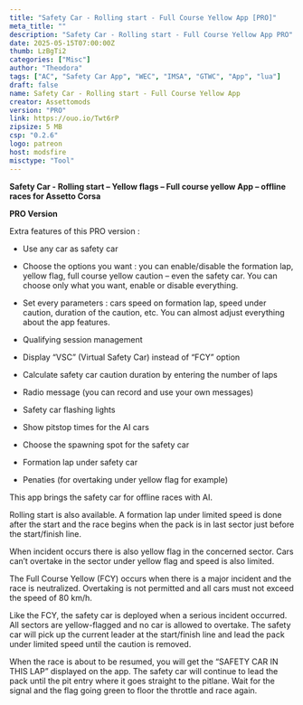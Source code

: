 ```yaml
---
title: "Safety Car - Rolling start - Full Course Yellow App [PRO]"
meta_title: ""
description: "Safety Car - Rolling start - Full Course Yellow App PRO"
date: 2025-05-15T07:00:00Z
thumb: LzBgTi2
categories: ["Misc"]
author: "Theodora"
tags: ["AC", "Safety Car App", "WEC", "IMSA", "GTWC", "App", "lua"]
draft: false
name: Safety Car - Rolling start - Full Course Yellow App
creator: Assettomods
version: "PRO"
link: https://ouo.io/Twt6rP
zipsize: 5 MB
csp: "0.2.6"
logo: patreon
host: modsfire
misctype: "Tool"
---
```


**Safety Car - Rolling start – Yellow flags – Full course yellow App – offline races for Assetto Corsa**

**PRO Version**



Extra features of this PRO version :



- Use any car as safety car

- Choose the options you want : you can enable/disable the formation lap, yellow flag, full course yellow caution – even the safety car. You can choose only what you want, enable or disable everything.

- Set every parameters : cars speed on formation lap, speed under caution, duration of the caution, etc. You can almost adjust everything about the app features.

- Qualifying session management

- Display “VSC” (Virtual Safety Car) instead of “FCY” option

- Calculate safety car caution duration by entering the number of laps

- Radio message (you can record and use your own messages)

- Safety car flashing lights

- Show pitstop times for the AI cars

- Choose the spawning spot for the safety car

- Formation lap under safety car

- Penaties (for overtaking under yellow flag for example)

  

This app brings the safety car for offline races with AI.

Rolling start is also available. A formation lap under limited speed is done after the start and the race begins when the pack is in last sector just before the start/finish line.



When incident occurs there is also yellow flag in the concerned sector. Cars can’t overtake in the sector under yellow flag and speed is also limited.



The Full Course Yellow (FCY) occurs when there is a major incident and the race is neutralized. Overtaking is not permitted and all cars must not exceed the speed of 80 km/h.



Like the FCY, the safety car is deployed when a serious incident occurred. All sectors are yellow-flagged and no car is allowed to overtake. The safety car will pick up the current leader at the start/finish line and lead the pack under limited speed until the caution is removed.



When the race is about to be resumed, you will get the “SAFETY CAR IN THIS LAP” displayed on the app. The safety car will continue to lead the pack until the pit entry where it goes straight to the pitlane. Wait for the signal and the flag going green to floor the throttle and race again.
